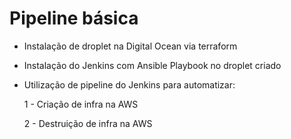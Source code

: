 # Pipeline básica

- Instalação de droplet na Digital Ocean via terraform
- Instalação do Jenkins com Ansible Playbook no droplet criado
- Utilização de pipeline do Jenkins para automatizar:

  1 - Criação de infra na AWS
  
  2 - Destruição de infra na AWS

